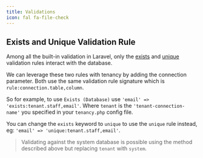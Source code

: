 ```yaml
---
title: Validations
icon: fal fa-file-check
---
```


## Exists and Unique Validation Rule

Among all the built-in validation in Laravel, only the [exists](https://laravel.com/docs/5.6/validation#rule-exists) and [unique](https://laravel.com/docs/5.6/validation#rule-unique) validation rules interact with the database.

We can leverage these two rules with tenancy by adding the connection parameter. Both use the same validation rule
signature which is `rule:connection.table,column`.

So for example, to use `Exists (Database)` use `'email' => 'exists:tenant.staff,email'`. Where `tenant` is the `'tenant-connection-name'` you specified in your `tenancy.php` config file.

You can change the `exists` keyword to `unique` to use the `unique` rule instead, eg: `'email' => 'unique:tenant.staff,email'`.

> Validating against the system database is possible using the method described above but replacing `tenant` with `system`.
